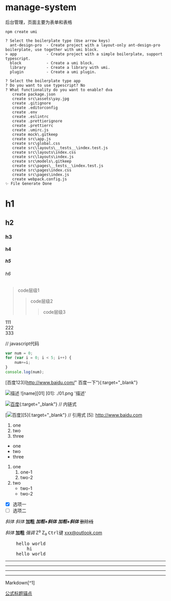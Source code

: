 # manage-system
 后台管理，页面主要为表单和表格

```
npm create umi

? Select the boilerplate type (Use arrow keys)
  ant-design-pro  - Create project with a layout-only ant-design-pro boilerplate, use together with umi block.
> app             - Create project with a simple boilerplate, support typescript.
  block           - Create a umi block.
  library         - Create a library with umi.
  plugin          - Create a umi plugin.

? Select the boilerplate type app
? Do you want to use typescript? No
? What functionality do you want to enable? dva
   create package.json
   create src\assets\yay.jpg
   create .gitignore
   create .editorconfig
   create .env
   create .eslintrc
   create .prettierignore
   create .prettierrc
   create .umirc.js
   create mock\.gitkeep
   create src\app.js
   create src\global.css
   create src\layouts\__tests__\index.test.js
   create src\layouts\index.css
   create src\layouts\index.js
   create src\models\.gitkeep
   create src\pages\__tests__\index.test.js
   create src\pages\index.css
   create src\pages\index.js
   create webpack.config.js
✨ File Generate Done
```

# h1

## h2

### h3

#### h4

##### h5

###### h6

> code层级1
>> code层级2
>>> code层级3

<div>
    <div>111</div>
    <div>222</div>
    <div>333</div>
</div>


// javascript代码
```javascript
var num = 0;
for (var i = 0; i < 5; i++) {
    num+=i;
}
console.log(num);
```

[百度123](http://www.baidu.com/" 百度一下"){:target="_blank"}   

![](./01.png '描述')
![name][01]
[01]: ./01.png '描述'

[![](./01.png '百度')](http://www.baidu.com){:target="_blank"}        // 内链式

[![](./01.png '百度')][5]{:target="_blank"}                       // 引用式
[5]: http://www.baidu.com 

1. one
2. two
3. three

* one
* two
* three

1. one
   1. one-1
    1. two-2
2. two 
    * two-1
    * two-2

- [x] 选项一
- [ ] 选项二

*斜体* _斜体_ **加粗** ***加粗+斜体*** **_加粗+斜体_** ~~删除线~~

<i>斜体</i> <b>加粗</b> <em>强调</em> Z<sup>a</sup> Z<sub>a</sub> <kbd>Ctrl键</kbd> <xxx@outlook.com>

<pre>
    hello world 
        hi
    hello world 
</pre>

***
---
* * *

***

Markdown[^1]

[公式标题锚点](#1)